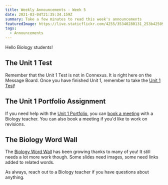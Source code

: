 ```yaml
---
title: Weekly Announcements - Week 5
date: 2021-03-04T21:35:34.159Z
summary: Take a few minutes to read this week's announcements
featuredImage: https://live.staticflickr.com/4255/35340280131_253b42509f_b.jpg
tags:
  - Announcements
---
```

Hello Biology students!

## The Unit 1 Test

Remember that the Unit 1 Test is not in Connexus. It is right here on the Message Board. Once you have finished Unit 1, remember to take the [Unit 1 Test](/posts/unit-1-test/)!

## The Unit 1 Portfolio Assignment

If you need help with the [Unit 1 Portfolio](/posts/unit-1-portfolio-mitosis-vs-meiosis/), you can [book a meeting](/contact/) with a Biology teacher. You can also book a meeting if you'd like to work on revisions.

## The Biology Word Wall

The [Biology Word Wall](/posts/the-biology-word-wall/) has been growing thanks to many of you! It still needs a lot more work though. Some slides need images, some need links added to related words.

As always, reach out to a Biology teacher if you have questions about anything.
